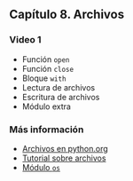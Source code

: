 ## Capítulo 8. Archivos

### Video 1

- Función `open`
- Función `close`
- Bloque `with`
- Lectura de archivos
- Escritura de archivos
- Módulo extra


### Más información

- [Archivos en python.org](https://docs.python.org/3/library/stdtypes.html#file-objects)
- [Tutorial sobre archivos](https://www.tutorialspoint.com/python/python_files_io.htm)
- [Módulo `os`](https://docs.python.org/3/library/os.html)
